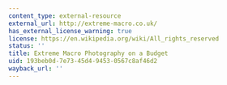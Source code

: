 ```yaml
---
content_type: external-resource
external_url: http://extreme-macro.co.uk/
has_external_license_warning: true
license: https://en.wikipedia.org/wiki/All_rights_reserved
status: ''
title: Extreme Macro Photography on a Budget
uid: 193beb0d-7e73-45d4-9453-0567c8af46d2
wayback_url: ''
---
```

